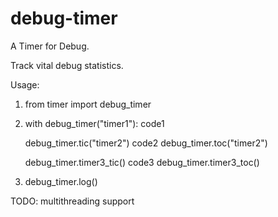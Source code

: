 # debug-timer
A Timer for Debug. 

Track vital debug statistics.

Usage:
1. from timer import debug_timer

2. with debug_timer("timer1"):
   code1

   debug_timer.tic("timer2")
   code2
   debug_timer.toc("timer2")

   debug_timer.timer3_tic()
   code3
   debug_timer.timer3_toc()

3. debug_timer.log()

TODO: multithreading support
